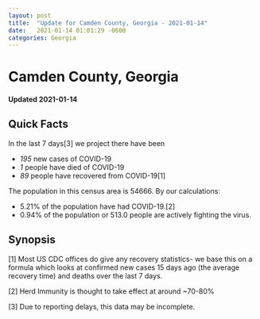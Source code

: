 ```yaml
---
layout: post
title:  "Update for Camden County, Georgia - 2021-01-14"
date:   2021-01-14 01:01:29 -0600
categories: Georgia
---
```


# Camden County, Georgia
#### Updated 2021-01-14

## Quick Facts

In the last 7 days[3] we project there have been
- *195* new cases of COVID-19
- *1* people have died of COVID-19
- *89* people have recovered from COVID-19[1]

The population in this census area is 54666. By our calculations:
- 5.21% of the population have had COVID-19.[2]
- 0.94% of the population or 513.0 people are actively fighting the virus.

## Synopsis




[1] Most US CDC offices do give any recovery statistics- we base this on a formula which looks at confirmed new cases
15 days ago (the average recovery time) and deaths over the last 7 days.

[2] Herd Immunity is thought to take effect at around ~70-80%

[3] Due to reporting delays, this data may be incomplete.
 
    
